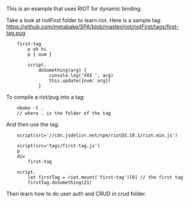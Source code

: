 
This is an example that uses RIOT for dynamic binding.

Take a look at riotFirst folder to learn riot.
Here is a sample tag:
https://github.com/metabake/SPA/blob/master/riot/riotFirst/tags/first-tag.pug


		first-tag
			p oh hi
			p { num }

			script.
				doSomething(arg) {
					console.log('XXX ', arg)
					this.update({num: arg})
				}



To compile a riot/pug into a tag:

		nbake -t .
		// where . is the folder of the tag

And then use the tag:

		script(src='//cdn.jsdelivr.net/npm/riot@3.10.1/riot.min.js')

		script(src='tags/first-tag.js')
		p
		div
			first-tag

		script.
			let firstTag = riot.mount('first-tag')[0] // the first tag
			firstTag.doSomething(21)


Then learn how to do user auth and CRUD in crud folder.